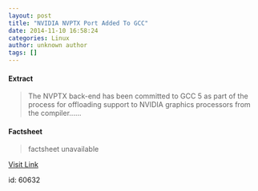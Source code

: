 ```yaml
---
layout: post
title: "NVIDIA NVPTX Port Added To GCC"
date: 2014-11-10 16:58:24
categories: Linux
author: unknown author
tags: []
---
```



#### Extract
>The NVPTX back-end has been committed to GCC 5 as part of the process for offloading support to NVIDIA graphics processors from the compiler......

#### Factsheet
>factsheet unavailable

[Visit Link](http://www.phoronix.com/vr.php?view=MTgzNTM)

id:   60632
